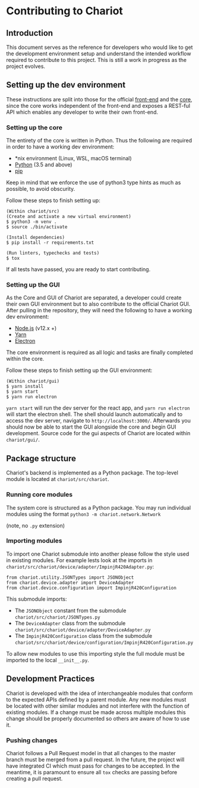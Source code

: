 # Contributing to Chariot

## Introduction

This document serves as the reference for developers who would like to get the development environment setup and understand the intended workflow required to contribute to this project. This is still a work in progress as the project evolves.

## Setting up the dev environment

These instructions are split into those for the official [front-end](#setting-up-the-front-end) and the [core](#setting-up-the-core), since the core works independent of the front-end and exposes a REST-ful API which enables any developer to write their own front-end.

### Setting up the core
The entirety of the core is written in Python. Thus the following are required in order to have a working dev environment:
* \*nix environment (Linux, WSL, macOS terminal)
* [Python](https://github.com/python/cpython) (3.5 and above)
* [pip](https://github.com/pypa/pip)

Keep in mind that we enforce the use of python3 type hints as much as possible, to avoid obscurity.

Follow these steps to finish setting up:
```
(Within chariot/src)
(Create and activate a new virtual environment)
$ python3 -m venv .
$ source ./bin/activate

(Install dependencies)
$ pip install -r requirements.txt

(Run linters, typechecks and tests)
$ tox
```
If all tests have passed, you are ready to start contributing.

### Setting up the GUI
As the Core and GUI of Chariot are separated, a developer could create their own GUI environment but to also contribute to the official Chariot GUI. After pulling in the repository, they will need the following to have a working dev environment:

* [Node.js](https://nodejs.org/en/download/) (v12.x +)
* [Yarn](https://yarnpkg.com/en/docs/install)
* [Electron](https://github.com/electron/electron)

The core environment is required as all logic and tasks are finally completed within the core.

Follow these steps to finish setting up the GUI environment:
```
(Within chariot/gui)
$ yarn install
$ yarn start
$ yarn run electron
```
`yarn start` will run the dev server for the react app, and `yarn run electron` will start the electron shell. The shell should launch automatically and to access the dev server, navigate to `http://localhost:3000/`. Afterwards you should now be able to start the GUI alongside the core and begin GUI development. Source code for the gui aspects of Chariot are located within `chariot/gui/`.

## Package structure

Chariot's backend is implemented as a Python package. The top-level module is located at `chariot/src/chariot`.

### Running core modules

The system core is structured as a Python package. You may run individual modules using the format
`python3 -m chariot.network.Network`

(note, no `.py` extension)

### Importing modules

To import one Chariot submodule into another please follow the style used in existing modules.
For example lests look at the imports in `chariot/src/chariot/device/adapter/ImpinjR420Adapter.py`:
```
from chariot.utility.JSONTypes import JSONObject
from chariot.device.adapter import DeviceAdapter
from chariot.device.configuration import ImpinjR420Configuration
```
This submodule imports:
* The `JSONObject` constant from the submodule `chariot/src/chariot/JSONTypes.py`
* The `DeviceAdapter` class from the submodule `chariot/src/chariot/device/adapter/DeviceAdapter.py`
* The `ImpinjR420Configuration` class from the submodule `chariot/src/chariot/device/configuration/ImpinjR420Configuration.py`

To allow new modules to use this importing style the full module must be imported to the local `__init__.py`. 

## Development Practices

Chariot is developed with the idea of interchangeable modules that conform to the expected APIs defined by a parent module. Any new modules must be located with other similar modules and not interfere with the function of existing modules.
If a change must be made across multiple modules this change should be properly documented so others are aware of how to use it.

### Pushing changes

Chariot follows a Pull Request model in that all changes to the master branch must be merged from a pull request. In the future, the project will have integrated CI which must pass for changes to be accepted. In the meantime, it is paramount to ensure all `tox` checks are passing before creating a pull request.
